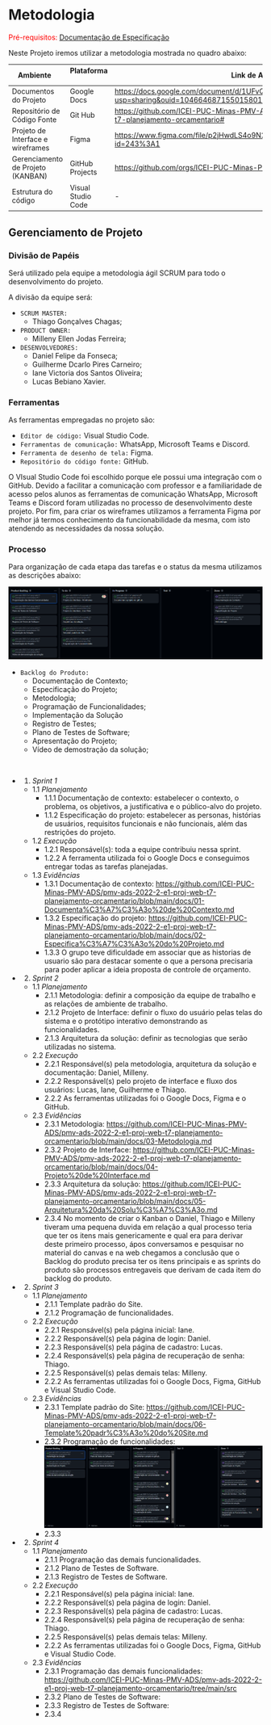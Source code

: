 
# Metodologia

<span style="color:red">Pré-requisitos: <a href="2-Especificação do Projeto.md"> Documentação de Especificação</a></span>

Neste Projeto iremos utilizar a metodologia mostrada no quadro abaixo:

|Ambiente                        | Plataforma            |Link de Acesso                                           |
|--------------------------------|-----------------------|-------------------------------------------------------------------------------------------------------------------------------------------------------------------------------------------------------|
|Documentos do Projeto           |Google Docs              | https://docs.google.com/document/d/1UFvQ2Gaslp388uisy9AIyJHnNrSWEKNk/edit?usp=sharing&ouid=104664687155015801045&rtpof=true&sd=true |
|Repositório de Código Fonte      |Git Hub                |https://github.com/ICEI-PUC-Minas-PMV-ADS/pmv-ads-2022-2-e1-proj-web-t7-planejamento-orcamentario#|
|Projeto de Interface e wireframes |Figma                  |https://www.figma.com/file/p2jHwdLS4o9N20C0ni6ci4/Untitled-(Copy)?node-id=243%3A1     |
|Gerenciamento de Projeto (KANBAN)         |GitHub Projects             |   https://github.com/orgs/ICEI-PUC-Minas-PMV-ADS/projects/166              |
|Estrutura do código | Visual Studio Code| - |



## Gerenciamento de Projeto

### Divisão de Papéis

Será utilizado pela equipe a metodologia ágil SCRUM para todo o desenvolvimento do projeto.

A divisão da equipe será:

- `SCRUM MASTER:`
   - Thiago Gonçalves Chagas;
- `PRODUCT OWNER:`
   - Milleny Ellen Jodas Ferreira;
- `DESENVOLVEDORES:`
   - Daniel Felipe da Fonseca;
   - Guilherme Dcarlo Pires Carneiro;
   - Iane Victoria dos Santos Oliveira;
   - Lucas Bebiano Xavier.

### Ferramentas

As ferramentas empregadas no projeto são:

- `Editor de código:` Visual Studio Code.
- `Ferramentas de comunicação:` WhatsApp, Microsoft Teams e Discord.
- `Ferramenta de desenho de tela:` Figma.
- `Repositório do código fonte:` GitHub.

O VIsual Studio Code foi escolhido porque ele possui uma integração com o
GitHub. Devido a facilitar a comunicação com professor e a familiaridade de acesso pelos alunos as ferramentas de comunicação WhatsApp, Microsoft Teams e Discord foram utilizadas no processo de desenvolvimento deste projeto. Por fim, para criar os wireframes utilizamos a ferramenta Figma por melhor já termos conhecimento da funcionabilidade da mesma, com isto atendendo as necessidades da nossa solução.

### Processo

Para organização de cada etapa das tarefas e o status da mesma utilizamos as descrições abaixo:

![Kanban](https://github.com/ICEI-PUC-Minas-PMV-ADS/pmv-ads-2022-2-e1-proj-web-t7-planejamento-orcamentario/blob/main/docs/img/Kanban%2025-10-22.png?raw=true)

- `Backlog do Produto:` 
   - Documentação de Contexto;
   - Especificação do Projeto;
   - Metodologia;
   - Programação de Funcionalidades;
   - Implementação da Solução
   - Registro de Testes;
   - Plano de Testes de Software;
   - Apresentação do Projeto;
   - Vídeo de demostração da solução;

<br />

- 1. *Sprint 1*
   - 1.1 *Planejamento*
       - 1.1.1 Documentação de contexto: estabelecer o contexto, o problema, os objetivos, a justificativa e o público-alvo do projeto.
       - 1.1.2 Especificação do projeto: estabelecer as personas, histórias de usuários, requisitos funcionais e não funcionais, além das restrições do projeto.
   - 1.2 *Execução*
       - 1.2.1 Responsável(s): toda a equipe contribuiu nessa sprint.
       - 1.2.2 A ferramenta utilizada foi o Google Docs e conseguimos entregar todas as tarefas planejadas.
   - 1.3 *Evidências*
       - 1.3.1 Documentação de contexto: https://github.com/ICEI-PUC-Minas-PMV-ADS/pmv-ads-2022-2-e1-proj-web-t7-planejamento-orcamentario/blob/main/docs/01-Documenta%C3%A7%C3%A3o%20de%20Contexto.md
       - 1.3.2 Especificação do projeto: https://github.com/ICEI-PUC-Minas-PMV-ADS/pmv-ads-2022-2-e1-proj-web-t7-planejamento-orcamentario/blob/main/docs/02-Especifica%C3%A7%C3%A3o%20do%20Projeto.md
       - 1.3.3 O grupo teve dificuldade em associar que as historias de usuario são para destacar somente o que a persona precisaria para poder aplicar a ideia proposta de controle de orçamento.
- 2. *Sprint 2*
   - 1.1 *Planejamento*
       - 2.1.1 Metodologia: definir a composição da equipe de trabalho e as relações de ambiente de trabalho.
       - 2.1.2 Projeto de Interface: definir o fluxo do usuário pelas telas do sistema e o protótipo interativo demonstrando as funcionalidades.
       - 2.1.3 Arquitetura da solução: definir as tecnologias que serão utilizadas no sistema.
   - 2.2 *Execução*
       - 2.2.1 Responsável(s) pela metodologia, arquitetura da solução e documentação: Daniel, Milleny.
       - 2.2.2 Responsável(s) pelo projeto de interface e fluxo dos usuários: Lucas, Iane, Guilherme e Thiago.
       - 2.2.2 As ferramentas utilizadas foi o Google Docs, Figma e o GitHub.
   - 2.3 *Evidências*
       - 2.3.1 Metodologia: https://github.com/ICEI-PUC-Minas-PMV-ADS/pmv-ads-2022-2-e1-proj-web-t7-planejamento-orcamentario/blob/main/docs/03-Metodologia.md
       - 2.3.2 Projeto de Interface: https://github.com/ICEI-PUC-Minas-PMV-ADS/pmv-ads-2022-2-e1-proj-web-t7-planejamento-orcamentario/blob/main/docs/04-Projeto%20de%20Interface.md
       - 2.3.3 Arquitetura da solução: https://github.com/ICEI-PUC-Minas-PMV-ADS/pmv-ads-2022-2-e1-proj-web-t7-planejamento-orcamentario/blob/main/docs/05-Arquitetura%20da%20Solu%C3%A7%C3%A3o.md
       - 2.3.4 No momento de criar o Kanban o Daniel, Thiago e Milleny tiveram uma pequena duvida em relação a qual processo teria que ter os itens mais genericamente e qual era para derivar deste primeiro processo, ápos conversamos e pesquisar no material do canvas e na web chegamos a conclusão que o Backlog do produto precisa ter os itens principais e as sprints do produto são processos entregaveis que derivam de cada item do backlog do produto.
- 2. *Sprint 3*
   - 1.1 *Planejamento*
       - 2.1.1 Template padrão do Site.
       - 2.1.2 Programação de funcionalidades.
   - 2.2 *Execução*
       - 2.2.1 Responsável(s) pela página inicial: Iane.
       - 2.2.2 Responsável(s) pela página de login: Daniel.
       - 2.2.3 Responsável(s) pela página de cadastro: Lucas.
       - 2.2.4 Responsável(s) pela página de recuperação de senha: Thiago.
       - 2.2.5 Responsável(s) pelas demais telas: Milleny.
       - 2.2.2 As ferramentas utilizadas foi o Google Docs, Figma, GitHub e Visual Studio Code.
   - 2.3 *Evidências*
       - 2.3.1 Template padrão do Site: https://github.com/ICEI-PUC-Minas-PMV-ADS/pmv-ads-2022-2-e1-proj-web-t7-planejamento-orcamentario/blob/main/docs/06-Template%20padr%C3%A3o%20do%20Site.md
       - 2.3.2 Programação de funcionalidades: 
       ![Quadro kanban com a divisão das funcionalidades](../docs/img/divisaoFuncionalidades.png)
       - 2.3.3 
- 2. *Sprint 4*
   - 1.1 *Planejamento*
       - 2.1.1 Programação das demais funcionalidades.
       - 2.1.2 Plano de Testes de Software.
       - 2.1.3 Registro de Testes de Software.
   - 2.2 *Execução*
       - 2.2.1 Responsável(s) pela página inicial: Iane.
       - 2.2.2 Responsável(s) pela página de login: Daniel.
       - 2.2.3 Responsável(s) pela página de cadastro: Lucas.
       - 2.2.4 Responsável(s) pela página de recuperação de senha: Thiago.
       - 2.2.5 Responsável(s) pelas demais telas: Milleny.
       - 2.2.2 As ferramentas utilizadas foi o Google Docs, Figma, GitHub e Visual Studio Code.
   - 2.3 *Evidências*
       - 2.3.1 Programação das demais funcionalidades: https://github.com/ICEI-PUC-Minas-PMV-ADS/pmv-ads-2022-2-e1-proj-web-t7-planejamento-orcamentario/tree/main/src
       - 2.3.2 Plano de Testes de Software: 
       - 2.3.3 Registro de Testes de Software: 
       - 2.3.4 